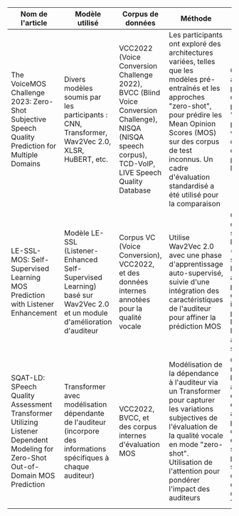 | **Nom de l'article**                                                                                   | **Modèle utilisé**                                                                                   | **Corpus de données**                                                                                                           | **Méthode**                                                                                                                     | **Question de recherche**                                                                                                     |
|-------------------------------------------------------------------------------------------------------|------------------------------------------------------------------------------------------------------|---------------------------------------------------------------------------------------------------------------------------------|---------------------------------------------------------------------------------------------------------------------------------|--------------------------------------------------------------------------------------------------------------------------------|
| The VoiceMOS Challenge 2023: Zero-Shot Subjective Speech Quality Prediction for Multiple Domains      | Divers modèles soumis par les participants : CNN, Transformer, Wav2Vec 2.0, XLSR, HuBERT, etc.        | VCC2022 (Voice Conversion Challenge 2022), BVCC (Blind Voice Conversion Challenge), NISQA (NISQA speech corpus), TCD-VoIP, LIVE Speech Quality Database | Les participants ont exploré des architectures variées, telles que les modèles pré-entraînés et les approches "zero-shot", pour prédire les Mean Opinion Scores (MOS) sur des corpus de test inconnus. Un cadre d'évaluation standardisé a été utilisé pour la comparaison | Comment améliorer les performances des modèles de prédiction MOS "zero-shot" pour la qualité vocale sur divers corpus de test non vus pendant l'entraînement ? |
| LE-SSL-MOS: Self-Supervised Learning MOS Prediction with Listener Enhancement                          | Modèle LE-SSL (Listener-Enhanced Self-Supervised Learning) basé sur Wav2Vec 2.0 et un module d'amélioration d'auditeur | Corpus VC (Voice Conversion), VCC2022, et des données internes annotées pour la qualité vocale                                    | Utilise Wav2Vec 2.0 avec une phase d'apprentissage auto-supervisé, suivie d'une intégration des caractéristiques de l'auditeur pour affiner la prédiction MOS | Comment les caractéristiques spécifiques de l'auditeur (comme la sensibilité ou les préférences auditives) peuvent-elles être incorporées pour améliorer la prédiction de la qualité vocale auto-supervisée ? |
| SQAT-LD: SPeech Quality Assessment Transformer Utilizing Listener Dependent Modeling for Zero-Shot Out-of-Domain MOS Prediction | Transformer avec modélisation dépendante de l'auditeur (incorpore des informations spécifiques à chaque auditeur) | VCC2022, BVCC, et des corpus internes d'évaluation MOS                                                        | Modélisation de la dépendance à l'auditeur via un Transformer pour capturer les variations subjectives de l'évaluation de la qualité vocale en mode "zero-shot". Utilisation de l'attention pour pondérer l'impact des auditeurs | Comment la modélisation basée sur les auditeurs peut-elle être exploitée pour améliorer la prédiction de la qualité vocale en mode "zero-shot", particulièrement sur des données hors du domaine d'entraînement ? |
